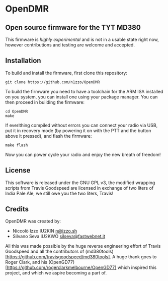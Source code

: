 # OpenDMR
## Open source firmware for the TYT MD380

This firmware is *highly experimental* and is not in a usable state right now,
however contributions and testing are welcome and accepted.

## Installation

To build and install the firmware, first clone this repository:

```
git clone https://github.com/n1zzo/OpenDMR
```

To build the firmware you need to have a toolchain for the ARM ISA installed
on you system, you can install one using your package manager.
You can then proceed in building the firmware:

```
cd OpenDMR
make
```

If everithing compiled without errors you can connect your radio via USB,
put it in recovery mode (by powering it on with the PTT and the button
above it pressed), and flash the firmware:

```
make flash
```

Now you can power cycle your radio and enjoy the new breath of freedom!

## License

This software is released under the GNU GPL v3, the modified wrapping scripts
from Travis Goodspeed are licensed in exchange of two liters of India Pale Ale,
we still owe you the two liters, Travis!

## Credits

OpenDMR was created by:

- Niccolò Izzo IU2KIN <n@izzo.sh>
- Silvano Seva IU2KWO <silseva@fastwebnet.it>

All this was made possible by the huge reverse engineering effort of
Travis Goodspeed and all the contributors of (md380tools)[https://github.com/travisgoodspeed/md380tools].
A huge thank goes to Roger Clark, and his (OpenGD77)[https://github.com/rogerclarkmelbourne/OpenGD77] which inspired this project,
and which we aspire becoming a part of.
